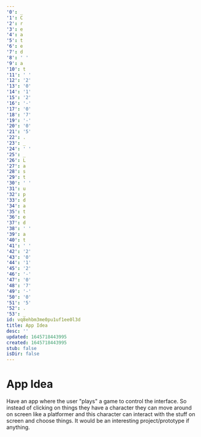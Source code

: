 ```yaml
---
'0': _
'1': C
'2': r
'3': e
'4': a
'5': t
'6': e
'7': d
'8': ' '
'9': a
'10': t
'11': ' '
'12': '2'
'13': '0'
'14': '1'
'15': '2'
'16': '-'
'17': '0'
'18': '7'
'19': '-'
'20': '0'
'21': '5'
'22': .
'23': _
'24': ' '
'25': _
'26': L
'27': a
'28': s
'29': t
'30': ' '
'31': u
'32': p
'33': d
'34': a
'35': t
'36': e
'37': d
'38': ' '
'39': a
'40': t
'41': ' '
'42': '2'
'43': '0'
'44': '1'
'45': '2'
'46': '-'
'47': '0'
'48': '7'
'49': '-'
'50': '0'
'51': '5'
'52': .
'53': _
id: vq8ehbm3me0pu1uf1ee0l3d
title: App Idea
desc: ''
updated: 1645718443995
created: 1645718443995
stub: false
isDir: false
---
```


# App Idea


Have an app where the user "plays" a game to control the interface. So instead of clicking on things they have a character they can move around on screen like a platformer and this character can interact with the stuff on screen and choose things. It would be an interesting project/prototype if anything.


